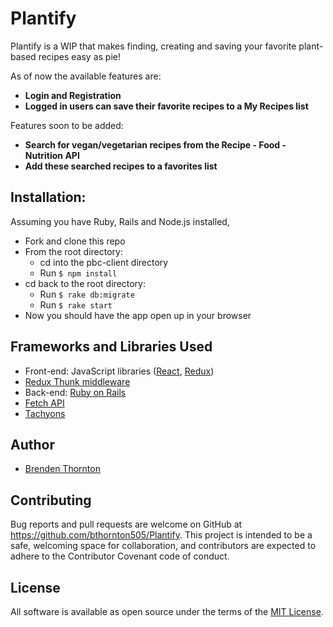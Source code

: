 # Plantify

Plantify is a WIP that makes finding, creating and saving your favorite plant-based recipes easy as pie!

As of now the available features are:

- **Login and Registration**
- **Logged in users can save their favorite recipes to a My Recipes list**

Features soon to be added:

- **Search for vegan/vegetarian recipes from the Recipe - Food - Nutrition API**
- **Add these searched recipes to a favorites list**

## Installation:

Assuming you have Ruby, Rails and Node.js installed,

- Fork and clone this repo
- From the root directory:
  - cd into the pbc-client directory
  - Run `$ npm install`
- cd back to the root directory:
  - Run `$ rake db:migrate`
  - Run `$ rake start`
- Now you should have the app open up in your browser

## Frameworks and Libraries Used

- Front-end: JavaScript libraries ([React](https://reactjs.org/), [Redux](https://redux.js.org/))
- [Redux Thunk middleware](https://github.com/reduxjs/redux-thunk)
- Back-end: [Ruby on Rails](https://github.com/rails/rails)
- [Fetch API](https://developer.mozilla.org/en-US/docs/Web/API/Fetch_API)
- [Tachyons](http://tachyons.io/)

## Author

- [Brenden Thornton](https://github.com/bthornton505)

## Contributing

Bug reports and pull requests are welcome on GitHub at https://github.com/bthornton505/Plantify. This project is intended to be a safe, welcoming space for collaboration, and contributors are expected to adhere to the Contributor Covenant code of conduct.

## License

All software is available as open source under the terms of the [MIT License](https://github.com/bthornton505/Plantify/blob/master/LICENSE).
